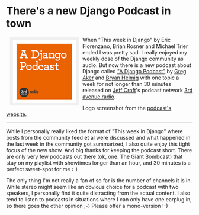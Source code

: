 # There's a new Django Podcast in town

<img src="djangopodcast_logo.png" alt="" style="margin:0 10px 10px 10px; float:left" />When "This week in Django" by Eric Florenzano, Brian Rosner and Michael Trier ended I was pretty  sad. I really enjoyed my weekly dose of the Django community as audio. But now there is a new podcast about Django called ["A Django Podcast"](http://3rdaverad.io/shows/django-podcast/) by [Greg Aker](http://www.gregaker.net/) and [Bryan Helmig](http://bryanhelmig.com/) with one topic a week for not longer than 30 minutes released on [Jeff Croft](http://jeffcroft.com/)'s podcast network [3rd avenue radio](http://3rdaverad.io/).

Logo screenshot from the [podcast's website](http://3rdaverad.io/shows/django-podcast/).

----------------

While I personally really liked the format of "This week in Django" where posts from the community feed et al were discussed and what happened in the last week in the community got summarized, I also quite enjoy this tight focus of the new show. And big thanks for keeping the podcast short. There are only very few podcasts out there (ok, one: The Giant Bombcast) that stay on my playlist with showtimes longer than an hour, and 30 minutes is a perfect sweet-spot for me :-)

The only thing I'm not really a fan of so far is the number of channels it is in. While stereo might seem like an obvious choice for a podcast with two speakers, I personally find it quite distracting from the actual content. I also tend to listen to podcasts in situations where I can only have one earplug in, so there goes the other opinion ;-) Please offer a mono-version :-)

